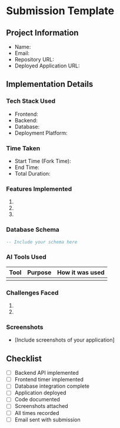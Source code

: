 # Submission Template

## Project Information
- Name:
- Email:
- Repository URL:
- Deployed Application URL:

## Implementation Details
### Tech Stack Used
- Frontend:
- Backend:
- Database:
- Deployment Platform:

### Time Taken
- Start Time (Fork Time):
- End Time:
- Total Duration:

### Features Implemented
1.
2.
3.

### Database Schema
```sql
-- Include your schema here
```

### AI Tools Used
| Tool | Purpose | How it was used |
|------|----------|----------------|
|      |          |                |

### Challenges Faced
1.
2.

### Screenshots
- [Include screenshots of your application]

## Checklist
- [ ] Backend API implemented
- [ ] Frontend timer implemented
- [ ] Database integration complete
- [ ] Application deployed
- [ ] Code documented
- [ ] Screenshots attached
- [ ] All times recorded
- [ ] Email sent with submission
